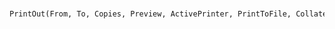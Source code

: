 #

```python
PrintOut(From, To, Copies, Preview, ActivePrinter, PrintToFile, Collate, PrToFileName)
```
